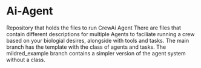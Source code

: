 # Ai-Agent
Repository that holds the files to run CrewAi Agent
There are files that contain different descriptions for multiple Agents to faciliate running a crew based on your biologial desires, alongside with tools and tasks. 
The main branch has the template with the class of agents and tasks. The mildred_example branch contains a simpler version of the agent system without a class. 
